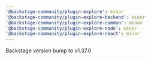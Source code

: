 ```yaml
---
'@backstage-community/plugin-explore': minor
'@backstage-community/plugin-explore-backend': minor
'@backstage-community/plugin-explore-common': minor
'@backstage-community/plugin-explore-node': minor
'@backstage-community/plugin-explore-react': minor
---
```


Backstage version bump to v1.37.0
